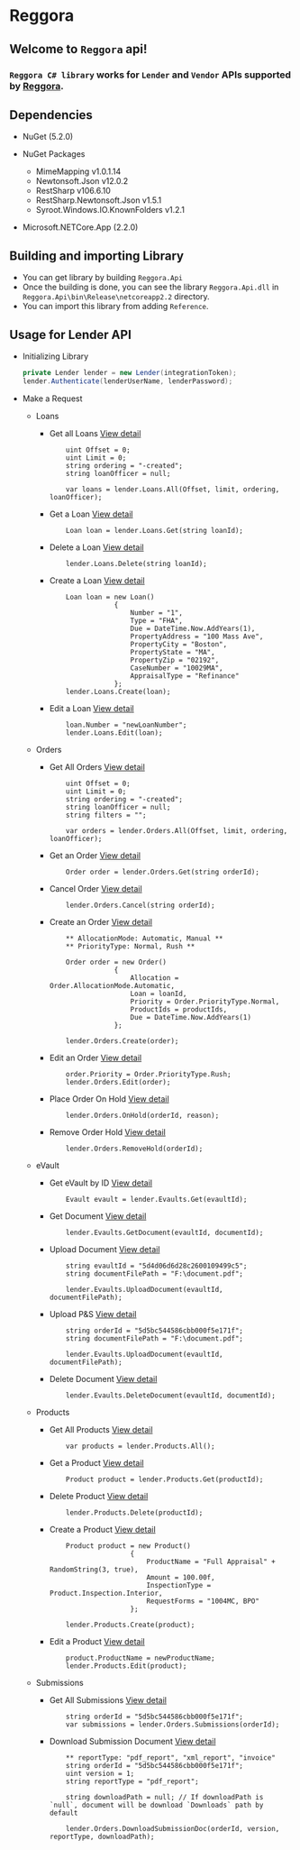 # Reggora

## Welcome to `Reggora` api!
### `Reggora C# library` works for `Lender` and `Vendor` APIs supported by [Reggora](https://sandbox.reggora.io/).

## Dependencies
- NuGet (5.2.0)
- NuGet Packages
 
  - MimeMapping v1.0.1.14
  - Newtonsoft.Json v12.0.2
  - RestSharp v106.6.10
  - RestSharp.Newtonsoft.Json v1.5.1
  - Syroot.Windows.IO.KnownFolders v1.2.1
- Microsoft.NETCore.App (2.2.0)

## Building and importing Library 
 - You can get library by building `Reggora.Api`
 - Once the building is done, you can see the library `Reggora.Api.dll` in `Reggora.Api\bin\Release\netcoreapp2.2` directory.
 - You can import this library from adding `Reference`.

## Usage for Lender API

- Initializing Library
    
    ```c#
    private Lender lender = new Lender(integrationToken);
    lender.Authenticate(lenderUserName, lenderPassword); 
    ```
- Make a Request
    
    - Loans
    
        - Get all Loans
            [View detail](https://sandbox.reggora.io/#get-all-loans)
            ```
                uint Offset = 0;
                uint Limit = 0;
                string ordering = "-created";
                string loanOfficer = null;
          
                var loans = lender.Loans.All(Offset, limit, ordering, loanOfficer);
            ```
        
        - Get a Loan
            [View detail](https://sandbox.reggora.io/#get-loan)
            ```
                Loan loan = lender.Loans.Get(string loanId);
            ```
        
        - Delete a Loan
            [View detail](https://sandbox.reggora.io/#delete-loan)
            ```
                lender.Loans.Delete(string loanId);
            ```
            
        - Create a Loan
            [View detail](https://sandbox.reggora.io/#create-a-loan)
            ```
                Loan loan = new Loan()
                            {
                                Number = "1",
                                Type = "FHA",
                                Due = DateTime.Now.AddYears(1),
                                PropertyAddress = "100 Mass Ave",
                                PropertyCity = "Boston",
                                PropertyState = "MA",
                                PropertyZip = "02192",
                                CaseNumber = "10029MA",
                                AppraisalType = "Refinance"
                            };
                lender.Loans.Create(loan);
            ```
        - Edit a Loan
            [View detail](https://sandbox.reggora.io/#edit-a-loan)
            ```
                loan.Number = "newLoanNumber";
                lender.Loans.Edit(loan);
            ```
      
    - Orders
    
        - Get All Orders
            [View detail](https://sandbox.reggora.io/#get-all-orders)
            ```
                uint Offset = 0;
                uint Limit = 0;
                string ordering = "-created";
                string loanOfficer = null;
                string filters = "";
          
                var orders = lender.Orders.All(Offset, limit, ordering, loanOfficer);
            ```
            
        - Get an Order
            [View detail](https://sandbox.reggora.io/#get-order)
            ```
                Order order = lender.Orders.Get(string orderId);
            ```
          
        - Cancel Order
            [View detail](https://sandbox.reggora.io/#cancel-order)
            ```
                lender.Orders.Cancel(string orderId);
            ```
            
        - Create an Order
            [View detail](https://sandbox.reggora.io/#create-an-order)
            ```
                ** AllocationMode: Automatic, Manual **
                ** PriorityType: Normal, Rush **
          
                Order order = new Order()
                            {
                                Allocation = Order.AllocationMode.Automatic,
                                Loan = loanId,
                                Priority = Order.PriorityType.Normal,
                                ProductIds = productIds,
                                Due = DateTime.Now.AddYears(1)
                            };
                
                lender.Orders.Create(order);
            ```
          
        - Edit an Order
            [View detail](https://sandbox.reggora.io/#edit-an-order)
            ```
                order.Priority = Order.PriorityType.Rush;
                lender.Orders.Edit(order);
            ```
            
        - Place Order On Hold
            [View detail](https://sandbox.reggora.io/#place-order-on-hold)
            ```
                lender.Orders.OnHold(orderId, reason);
            ```
          
        - Remove Order Hold
            [View detail](https://sandbox.reggora.io/#remove-order-hold)
            ```
                lender.Orders.RemoveHold(orderId);
            ```
          
    - eVault
    
        - Get eVault by ID
            [View detail](https://sandbox.reggora.io/#get-evault-by-id)
            ```
                Evault evault = lender.Evaults.Get(evaultId);
            ```
        
        - Get Document
            [View detail](https://sandbox.reggora.io/#get-document)
            ```
                lender.Evaults.GetDocument(evaultId, documentId);
            ```
          
        - Upload Document
            [View detail](https://sandbox.reggora.io/#upload-document)
            ```
                string evaultId = "5d4d06d6d28c2600109499c5";
                string documentFilePath = "F:\document.pdf";
                
                lender.Evaults.UploadDocument(evaultId, documentFilePath);
            ```
        
        - Upload P&S
            [View detail](https://sandbox.reggora.io/#upload-p-amp-s)
            ```
                string orderId = "5d5bc544586cbb000f5e171f";
                string documentFilePath = "F:\document.pdf";
                
                lender.Evaults.UploadDocument(evaultId, documentFilePath);
            ```  
          
        - Delete Document
            [View detail](https://sandbox.reggora.io/#delete-document)
            ```
                lender.Evaults.DeleteDocument(evaultId, documentId);
            ```  
         
	- Products
			
		- Get All Products
			[View detail](https://sandbox.reggora.io/#get-all-products)
			```
				var products = lender.Products.All();
			```

		- Get a Product
			[View detail](https://sandbox.reggora.io/#get-product)
			```
				Product product = lender.Products.Get(productId);
			```

		- Delete Product
			[View detail](https://sandbox.reggora.io/#delete-product)
			```
				lender.Products.Delete(productId);
			```

		- Create a Product
			[View detail](https://sandbox.reggora.io/#create-a-product)
			```
				Product product = new Product()
								{
									ProductName = "Full Appraisal" + RandomString(3, true),
									Amount = 100.00f,
									InspectionType = Product.Inspection.Interior,
									RequestForms = "1004MC, BPO"
								};

				lender.Products.Create(product);
			
		- Edit a Product
			[View detail](https://sandbox.reggora.io/#edit-a-product)
			```
				product.ProductName = newProductName;
				lender.Products.Edit(product);
			```

	- Submissions
		
		- Get All Submissions
			[View detail](https://sandbox.reggora.io/#get-all-submissions)
			```
				string orderId = "5d5bc544586cbb000f5e171f";
				var submissions = lender.Orders.Submissions(orderId);
			```

		- Download Submission Document
			[View detail](https://sandbox.reggora.io/#download-submission-document)
			```
				** reportType: "pdf_report", "xml_report", "invoice"
				string orderId = "5d5bc544586cbb000f5e171f";
				uint version = 1;
				string reportType = "pdf_report";

				string downloadPath = null; // If downloadPath is `null`, document will be download `Downloads` path by default

				lender.Orders.DownloadSubmissionDoc(orderId, version, reportType, downloadPath);
